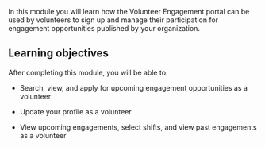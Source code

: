 In this module you will learn how the Volunteer Engagement portal can be used by volunteers to sign up and manage their participation for engagement opportunities published by your organization.

## Learning objectives

After completing this module, you will be able to:

- Search, view, and apply for upcoming engagement opportunities as a volunteer

- Update your profile as a volunteer

- View upcoming engagements, select shifts, and view past engagements as a volunteer